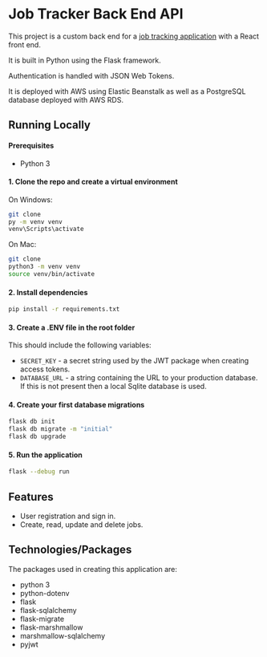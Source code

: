 # Job Tracker Back End API

This project is a custom back end for a [job tracking application](https://github.com/kalvinhart/job-tracker) with a React front end.

It is built in Python using the Flask framework.

Authentication is handled with JSON Web Tokens.

It is deployed with AWS using Elastic Beanstalk as well as a PostgreSQL database deployed with AWS RDS.

## Running Locally

#### Prerequisites

- Python 3

#### 1. Clone the repo and create a virtual environment

On Windows:

```bash
git clone
py -m venv venv
venv\Scripts\activate
```

On Mac:

```bash
git clone
python3 -m venv venv
source venv/bin/activate
```

#### 2. Install dependencies

```bash
pip install -r requirements.txt
```

#### 3. Create a .ENV file in the root folder

This should include the following variables:

- `SECRET_KEY` - a secret string used by the JWT package when creating access tokens.
- `DATABASE_URL` - a string containing the URL to your production database. If this is not present then a local Sqlite database is used.

#### 4. Create your first database migrations

```bash
flask db init
flask db migrate -m "initial"
flask db upgrade
```

#### 5. Run the application

```bash
flask --debug run
```

## Features

- User registration and sign in.
- Create, read, update and delete jobs.

## Technologies/Packages

The packages used in creating this application are:

- python 3
- python-dotenv
- flask
- flask-sqlalchemy
- flask-migrate
- flask-marshmallow
- marshmallow-sqlalchemy
- pyjwt
